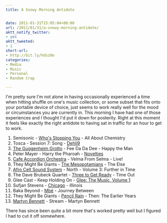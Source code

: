 ```yaml
---
title: A Snowy Morning Antidote


date: 2011-01-31T15:05:04+00:00
url: /2011/01/31/a-snowy-morning-antidote/
aktt_notify_twitter:
- yes
aktt_tweeted:
- 1
short-url:
- http://bit.ly/hdsz0o
categories:
- Media
- Music
- Personal
- Random Crap

---
```

<div class='microid-mailto+http:sha1:d0755b0c246b36862f1c73f7872482869aeb9ed3'>

I'm pretty sure I'm not alone in having occasionally experienced a time when hitting shuffle on one's music collection, or some subset that fits onto your portable device of choice, just seems to work really well for the mood or circumstances you are currently in. This morning I have had one of those experiences and I thought I'd put it down for posterity. Right at this moment it feels like exactly the right antidote to having sat in traffic for an hour to get to work.


<ol>
<li>
Semisonic - <a href="http://www.bing.com/music/songs/search?q=Semisonic+who's+stopping+you">Who's Stopping You</a> - All About Chemistry
</li>
<li>
Tosca - Session 7: Song - <a href="http://www.bing.com/music/albums/detail?q=Tosca+Dehli9&#038;albumID=C5FE5600-0100-11DB-89CA-0019B92A3933">Dehli9</a>
</li>
<li>
<a href="http://www.guggenheimgrotto.com/">The Guggenheim Grotto</a> - Fee Da Da Dee - Happy the Man
</li>
<li>
Peter Mayer - Harry the Pharoah - <a href="http://www.bing.com/music/albums/detail?q=Peter+Mayer+Novelties&#038;albumID=DF470A02-0100-11DB-89CA-0019B92A3933&#038;FORM=DTPMUO">Novelties</a>
</li>
<li>
<a href="http://cafeaccordion.com/">Cafe Accordion Orchestra</a> - Velma From Selma - Live!
</li>
<li>
They Might Be Giants - <a href="http://www.bing.com/music/songs/search?q=They+Might+Be+Giants+The+Mesopotamians&#038;qpvt=they+might+be+giants+the+mesopotamians">The Mesopotamians</a> - The Else
</li>
<li>
<a href="http://afroceltsoundsystem.net/">Afro Celt Sound System</a> - North - Volume 3: Further in Time
</li>
<li>
The Dave Brubeck Quartet - <a href="http://www.bing.com/music/songs/search?q=Dave+Brubeck+Three+To+Get+Ready&#038;qpvt=Dave+Brubeck+Three+to+Get+Ready">Three to Get Ready</a> - Time Out
</li>
<li>
Glee Cast - Keep Holding On - <a href="http://www.bing.com/music/songs/search?q=glee+the+music+vol+1&#038;go=&#038;form=VBREQY&#038;qs=AS&#038;sk=AS3&#038;pq=glee+the+music&#038;sp=4&#038;sc=8-14">Glee: The Music, Volume 1</a>
</li>
<li>
Sufjan Stevens - <a href="http://www.bing.com/music/songs/search?q=Sufjan+Stevens+Chicago&#038;go=&#038;form=VBREQY&#038;qs=n&#038;sk=&#038;sc=7-22">Chicago</a> - Illinois
</li>
<li>
Baka Beyond - <a href="http://www.bing.com/music/songs/search?q=Baka+Beyond+-+Mb%C3%A9&#038;go=&#038;form=VBREQY&#038;qs=n&#038;sk=&#038;sc=1-17">Mbé</a> - Journey Between
</li>
<li>
They Might Be Giants - <a href="http://www.bing.com/music/songs/search?q=They+Might+Be+Giants+-+Pencil+Rain&#038;go=&#038;form=DTPMUS&#038;qs=n&#038;sk=">Pencil Rain</a> - Then: The Earlier Years
</li>
<li>
<a href="http://martynbennett.com/">Martyn Bennett</a> - Stream - Martyn Bennett
</li>
</ol>


There has since been quite a bit more that's worked pretty well but I figured I had to cut it off somewhere.

